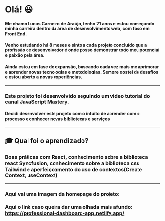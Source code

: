 # Olá! :smiley:

#### Me chamo Lucas Carneiro de Araújo, tenho 21 anos e estou começando minha carreira dentro da área de desenvolvimento web, com foco em Front End.

#### Venho estudando há 8 meses e sinto a cada projeto concluído que a profissão de desenvolvedor é onde posso demonstrar todo meu potencial e paixão pela área.

#### Ainda estou em fase de expansão, buscando cada vez mais me aprimorar e aprender novas tecnologias e metodologias. Sempre gostei de desafios e estou aberto a novas experiências.

---

### Este projeto foi desenvolvido seguindo um video tutorial do canal JavaScript Mastery.

#### Decidi desenvolver este projeto com o intuito de aprender com o processo e conhecer novas bibliotecas e serviços

---

## :mortar_board: Qual foi o aprendizado?

### Boas práticas com React, conhecimento sobre a biblioteca react Syncfusion, conhecimento sobre a biblioteca css Tailwind e aperfeiçoamento do uso de contextos(Create Context, useContext)

---

### Aqui vai uma imagem da homepage do projeto:

### Aqui o link caso queira dar uma olhada mais afundo: https://professional-dashboard-app.netlify.app/
